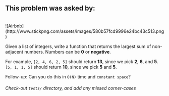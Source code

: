 ## This problem was asked by:
<br>
![Airbnb](http://www.stickpng.com/assets/images/580b57fcd9996e24bc43c513.png)

Given a list of integers, write a function that returns the largest sum of non-adjacent numbers. Numbers can be __0__ or __negative__.

For example, `[2, 4, 6, 2, 5]` should return __13__, since we pick __2__, __6__, and __5__. `[5, 1, 1, 5]` should return __10__, since we pick __5__ and __5__.

Follow-up: Can you do this in `O(N)` time and `constant space`?
###### Check-out `tests/` directory, and add any missed corner-cases
